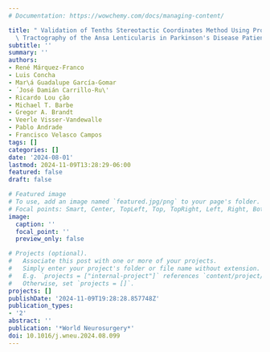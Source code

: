 ```yaml
---
# Documentation: https://wowchemy.com/docs/managing-content/

title: " Validation of Tenths Stereotactic Coordinates Method Using Probabilistic\
  \ Tractography of the Ansa Lenticularis in Parkinson's Disease Patients "
subtitle: ''
summary: ''
authors:
- René Márquez-Franco
- Luis Concha
- Mar\á Guadalupe García-Gomar
- ́ José Damián Carrillo-Ru\'
- Ricardo Lou ̧cão
- Michael T. Barbe
- Gregor A. Brandt
- Veerle Visser-Vandewalle
- Pablo Andrade
- Francisco Velasco Campos
tags: []
categories: []
date: '2024-08-01'
lastmod: 2024-11-09T13:28:29-06:00
featured: false
draft: false

# Featured image
# To use, add an image named `featured.jpg/png` to your page's folder.
# Focal points: Smart, Center, TopLeft, Top, TopRight, Left, Right, BottomLeft, Bottom, BottomRight.
image:
  caption: ''
  focal_point: ''
  preview_only: false

# Projects (optional).
#   Associate this post with one or more of your projects.
#   Simply enter your project's folder or file name without extension.
#   E.g. `projects = ["internal-project"]` references `content/project/deep-learning/index.md`.
#   Otherwise, set `projects = []`.
projects: []
publishDate: '2024-11-09T19:28:28.857748Z'
publication_types:
- '2'
abstract: ''
publication: '*World Neurosurgery*'
doi: 10.1016/j.wneu.2024.08.099
---
```

